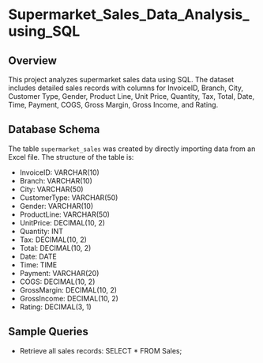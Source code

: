 # Supermarket_Sales_Data_Analysis_using_SQL

## Overview
This project analyzes supermarket sales data using SQL. The dataset includes detailed sales records with columns for InvoiceID, Branch, City, Customer Type, Gender, Product Line, Unit Price, Quantity, Tax, Total, Date, Time, Payment, COGS, Gross Margin, Gross Income, and Rating.

## Database Schema
The table `supermarket_sales` was created by directly importing data from an Excel file. The structure of the table is:

- InvoiceID: VARCHAR(10)
- Branch: VARCHAR(10)
- City: VARCHAR(50)
- CustomerType: VARCHAR(50)
- Gender: VARCHAR(10)
- ProductLine: VARCHAR(50)
- UnitPrice: DECIMAL(10, 2)
- Quantity: INT
- Tax: DECIMAL(10, 2)
- Total: DECIMAL(10, 2)
- Date: DATE
- Time: TIME
- Payment: VARCHAR(20)
- COGS: DECIMAL(10, 2)
- GrossMargin: DECIMAL(10, 2)
- GrossIncome: DECIMAL(10, 2)
- Rating: DECIMAL(3, 1)

## Sample Queries
- Retrieve all sales records:
  SELECT * FROM Sales;
